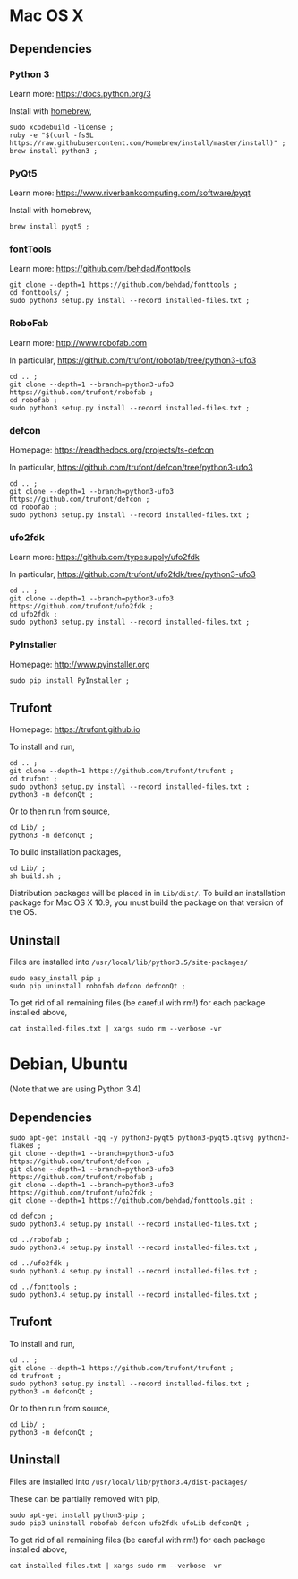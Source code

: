 # Mac OS X

## Dependencies

### Python 3

Learn more: https://docs.python.org/3

Install with [homebrew](http://brew.sh),

    sudo xcodebuild -license ;
    ruby -e "$(curl -fsSL https://raw.githubusercontent.com/Homebrew/install/master/install)" ;
    brew install python3 ;

### PyQt5

Learn more: https://www.riverbankcomputing.com/software/pyqt

Install with homebrew,

    brew install pyqt5 ;

### fontTools

Learn more: https://github.com/behdad/fonttools

    git clone --depth=1 https://github.com/behdad/fonttools ;
    cd fonttools/ ;
    sudo python3 setup.py install --record installed-files.txt ;

### RoboFab

Learn more: http://www.robofab.com

In particular, https://github.com/trufont/robofab/tree/python3-ufo3

    cd .. ;
    git clone --depth=1 --branch=python3-ufo3 https://github.com/trufont/robofab ;
    cd robofab ;
    sudo python3 setup.py install --record installed-files.txt ;

### defcon

Homepage: https://readthedocs.org/projects/ts-defcon

In particular, https://github.com/trufont/defcon/tree/python3-ufo3

    cd .. ;
    git clone --depth=1 --branch=python3-ufo3 https://github.com/trufont/defcon ;
    cd robofab ;
    sudo python3 setup.py install --record installed-files.txt ;

### ufo2fdk

Learn more: https://github.com/typesupply/ufo2fdk

In particular, https://github.com/trufont/ufo2fdk/tree/python3-ufo3

    cd .. ;
    git clone --depth=1 --branch=python3-ufo3 https://github.com/trufont/ufo2fdk ;
    cd ufo2fdk ;
    sudo python3 setup.py install --record installed-files.txt ;

### PyInstaller

Homepage: http://www.pyinstaller.org

    sudo pip install PyInstaller ;

## Trufont

Homepage: https://trufont.github.io

To install and run,

    cd .. ;
    git clone --depth=1 https://github.com/trufont/trufont ;
    cd trufont ;
    sudo python3 setup.py install --record installed-files.txt ;
    python3 -m defconQt ;

Or to then run from source,

    cd Lib/ ; 
    python3 -m defconQt ;

To build installation packages,

    cd Lib/ ;
    sh build.sh ;

Distribution packages will be placed in in `Lib/dist/`.
To build an installation package for Mac OS X 10.9, you must build the package on that version of the OS.

## Uninstall

Files are installed into `/usr/local/lib/python3.5/site-packages/` 

    sudo easy_install pip ;
    sudo pip uninstall robofab defcon defconQt ;

To get rid of all remaining files (be careful with rm!) for each package installed above,

    cat installed-files.txt | xargs sudo rm --verbose -vr

# Debian, Ubuntu

(Note that we are using Python 3.4)

## Dependencies

    sudo apt-get install -qq -y python3-pyqt5 python3-pyqt5.qtsvg python3-flake8 ;
    git clone --depth=1 --branch=python3-ufo3 https://github.com/trufont/defcon ;
    git clone --depth=1 --branch=python3-ufo3 https://github.com/trufont/robofab ;
    git clone --depth=1 --branch=python3-ufo3 https://github.com/trufont/ufo2fdk ;
    git clone --depth=1 https://github.com/behdad/fonttools.git ;

    cd defcon ;
    sudo python3.4 setup.py install --record installed-files.txt ;

    cd ../robofab ;
    sudo python3.4 setup.py install --record installed-files.txt ;

    cd ../ufo2fdk ;
    sudo python3.4 setup.py install --record installed-files.txt ;

    cd ../fonttools ;
    sudo python3.4 setup.py install --record installed-files.txt ;

## Trufont

To install and run,

    cd .. ;
    git clone --depth=1 https://github.com/trufont/trufont ;
    cd trufront ;
    sudo python3 setup.py install --record installed-files.txt ;
    python3 -m defconQt ;

Or to then run from source,

    cd Lib/ ; 
    python3 -m defconQt ;

## Uninstall

Files are installed into `/usr/local/lib/python3.4/dist-packages/`

These can be partially removed with pip,

    sudo apt-get install python3-pip ;
    sudo pip3 uninstall robofab defcon ufo2fdk ufoLib defconQt ;

To get rid of all remaining files (be careful with rm!) for each package installed above,

    cat installed-files.txt | xargs sudo rm --verbose -vr
